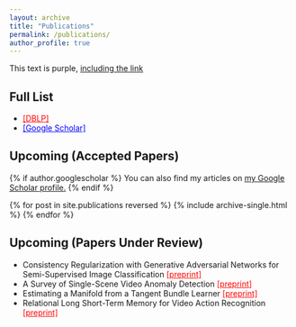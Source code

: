 ```yaml
---
layout: archive
title: "Publications"
permalink: /publications/
author_profile: true
---
```


<div class="text-purple">
  This text is purple, <a href="#" class="text-inherit">including the link</a>
</div>

## Full List 
* <a href="https://dblp.uni-trier.de/pers/v/Vatsavai:Ranga_Raju.html" style="color:red;" target="_blank">[DBLP]</a>
* <a href="https://scholar.google.com/citations?user=y-JsL4kAAAAJ&hl=en" style="color:blue;" target="_blank">[Google Scholar]</a>

## Upcoming (Accepted Papers)

{% if author.googlescholar %}
  You can also find my articles on <u><a href="{{author.googlescholar}}">my Google Scholar profile</a>.</u>
{% endif %}

{% for post in site.publications reversed %}
  {% include archive-single.html %}
{% endfor %}

## Upcoming (Papers Under Review)

* Consistency Regularization with Generative Adversarial Networks for Semi-Supervised Image Classification <a href="https://arxiv.org/pdf/2007.03844.pdf" style="color:red;" target="_blank">[preprint]</a>
* A Survey of Single-Scene Video Anomaly Detection <a href="https://arxiv.org/pdf/2004.05993" style="color:red;" target="_blank">[preprint]</a>
* Estimating a Manifold from a Tangent Bundle Learner <a href="https://arxiv.org/pdf/1906.07661" style="color:red;" target="_blank">[preprint]</a>
* Relational Long Short-Term Memory for Video Action Recognition <a href="https://arxiv.org/pdf/1811.07059" style="color:red;" target="_blank">[preprint]</a>
